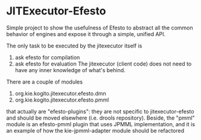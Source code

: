 JITExecutor-Efesto
==================

Simple project to show the usefulness of Efesto to abstract all the common behavior of engines and expose it through a simple, unified API.

The only task to be executed by the jitexecutor itself is
1) ask efesto for compilation
2) ask efesto for evaluation
The jitexecutor (client code) does not need to have any inner knowledge of what's behind.

There are a couple of modules
1) org.kie.kogito.jitexecutor.efesto.dmn
2) org.kie.kogito.jitexecutor.efesto.pmml

that actually are "efesto-plugins": they are not specific to jitexecutor-efesto and should be moved elsewhere (i.e. drools repository).
Beside, the "pmml" module is an efesto-pmml plugin that uses JPMML implementation, and it is an example of how the kie-jpmml-adapter module should be refactored